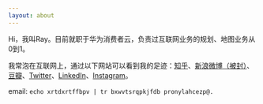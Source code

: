 ```yaml
---
layout: about
---
```


Hi，我叫Ray。目前就职于华为消费者云，负责过互联网业务的规划、地图业务从0到1。

我常泡在互联网上，通过以下网站可以看到我的足迹：[知乎](http://www.zhihu.com/people/yutian "知乎")、[新浪微博（被封）](http://weibo.com/raypp "微博")、[豆瓣](http://www.douban.com/people/raypp/ "豆瓣")、[Twitter](http://twitter.com/#!/raypp "Twitter")、[LinkedIn](http://cn.linkedin.com/in/leiyutian/ "LinkedIn")、[Instagram](https://www.instagram.com/cosmo_ray/ "Instagram")。

email: `echo xrtdxrtffbpv | tr bxwvtsrqpkjfdb pronylahcezp@.`
